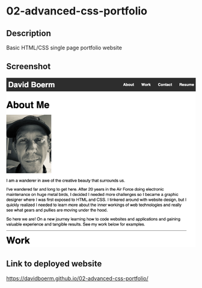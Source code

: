 # 02-advanced-css-portfolio

## Description
Basic HTML/CSS single page portfolio website

## Screenshot
![screenshot of website](images/screenshot.png)

## Link to deployed website
https://davidboerm.github.io/02-advanced-css-portfolio/
